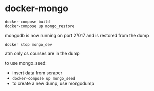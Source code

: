 # docker-mongo



```
docker-compose build
docker-compose up mongo_restore
```

mongodb is now running on port 27017 and is restored from the dump


```
docker stop mongo_dev
```



atm only cs courses are in the dump



to use mongo_seed:
* insert data from scraper
* `docker-compose up mongo_seed`
* to create a new dump, use mongodump
